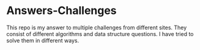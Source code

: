 # Answers-Challenges
This repo is my answer to multiple challenges from different sites. They consist of different algorithms and data structure questions. I have tried to solve them in different ways.  
